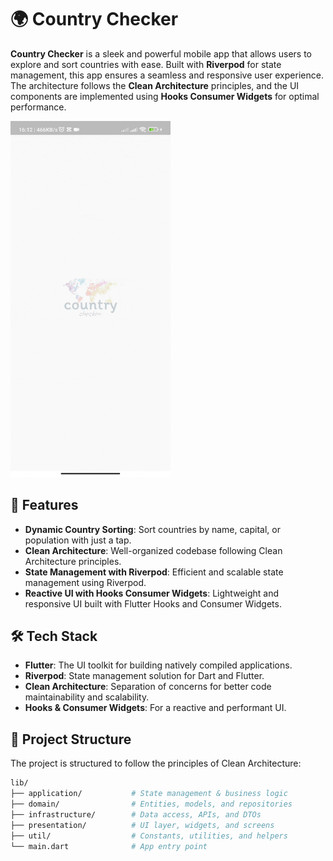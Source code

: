 
# 🌍 Country Checker

**Country Checker** is a sleek and powerful mobile app that allows users to explore and sort countries with ease. Built with **Riverpod** for state management, this app ensures a seamless and responsive user experience. The architecture follows the **Clean Architecture** principles, and the UI components are implemented using **Hooks Consumer Widgets** for optimal performance.

<img src ="https://github.com/shiran02/Country-Checker/blob/main/country-counter-app.gif" width ="256"/>

## 🚀 Features

- **Dynamic Country Sorting**: Sort countries by name, capital, or population with just a tap.
- **Clean Architecture**: Well-organized codebase following Clean Architecture principles.
- **State Management with Riverpod**: Efficient and scalable state management using Riverpod.
- **Reactive UI with Hooks Consumer Widgets**: Lightweight and responsive UI built with Flutter Hooks and Consumer Widgets.

## 🛠️ Tech Stack

- **Flutter**: The UI toolkit for building natively compiled applications.
- **Riverpod**: State management solution for Dart and Flutter.
- **Clean Architecture**: Separation of concerns for better code maintainability and scalability.
- **Hooks & Consumer Widgets**: For a reactive and performant UI.

## 📂 Project Structure

The project is structured to follow the principles of Clean Architecture:

```bash
lib/
├── application/           # State management & business logic
├── domain/                # Entities, models, and repositories
├── infrastructure/        # Data access, APIs, and DTOs
├── presentation/          # UI layer, widgets, and screens
├── util/                  # Constants, utilities, and helpers
└── main.dart              # App entry point





